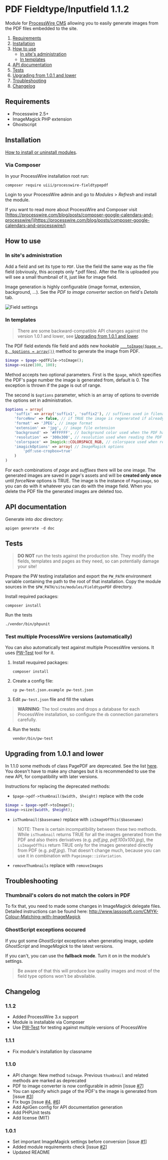 # PDF Fieldtype/Inputfield 1.1.2

Module for [ProcessWire CMS](https://processwire.com) allowing you to easily generate images from the PDF files embedded to the site.

1. [Requirements](#requirements)
2. [Installation](#installation)
3. [How to use](#how-to-use)
	- [In site's administration](#in-sites-administration)
	- [In templates](#in-templates)
4. [API documentation](#api-documentation)
5. [Tests](#tests)
6. [Upgrading from 1.0.1 and lower](#upgrading-from-101-and-lower)
7. [Troubleshooting](#troubleshooting)
8. [Changelog](#changelog)

## Requirements

- Processwire 2.5+
- ImageMagick PHP extension
- Ghostscript

## Installation

[How to install or uninstall modules](http://modules.processwire.com/install-uninstall/).

### Via Composer
In your ProcessWire installation root run:
```
composer require uiii/processwire-fieldtypepdf
```
Login to your ProcessWire admin and go to *Modules* > *Refresh* and install the module.

If you want to read more about ProcessWire and Composer visit [https://processwire.com/blog/posts/composer-google-calendars-and-processwire/](https://processwire.com/blog/posts/composer-google-calendars-and-processwire/)

## How to use

### In site's administration

Add a field and set its type to `PDF`.
Use the field the same way as the file field (obviously, this accepts only \*.pdf files).
After the file is uploaded you will see a small thumbnail of it, just like for image field.

Image generation is highly configurable (image format, extension, background, ...). See the *PDF to image converter* section on field's *Details* tab.

![Field settings](http://i.imgbox.com/xP1dt37q)

### In templates

> There are some backward-compatible API changes against the version 1.0.1 and lower, see [Upgrading from 1.0.1 and lower](#upgrading-from-101-and-lower).

The PDF field extends file field and adds new hookable [`___toImage($page = 0, $options = array())`](http://uiii.github.io/ProcessWire-FieldtypePDF/dev/class-FieldtypePDF.PagePDF.html#____toImage) method to generate the image from PDF.

```php
$image = $page->pdfFile->toImage();
$image->size(100, 100);
```
Method accepts two optional parameters. First is the `$page`, which specifies the PDF's page number the image is generated from, default is 0. The exception is thrown if the page is out of range.

The second is `$options` parameter, which is an array of options to override the options set in administration.
```php
$options = array(
	'suffix' => array('suffix1', 'suffix2'), // suffixes used in filename
	'forceNew' => false, // if TRUE the image is regenerated if already exists
	'format' => 'JPEG', // image format
	'extension' => 'jpg', // image file extension
	'background' => '#FFFFFF', // background color used when the PDF has transparent background
	'resolution' => '300x300', // resolution used when reading the PDF
	'colorspace' => Imagick::COLORSPACE_RGB, // colorspace used when reading the PDF
	'imagickOptions' => array( // ImageMagick options
		'pdf:use-cropbox=true'
	)
)
```

For each combinations of *page* and *suffixes* there will be one image. The generated images are saved in page's assets and will be **created only once** until *forceNew* options is TRUE. The image is the instance of `Pageimage`, so you can do with it whatever you can do with the image field. When you delete the PDF file the generated images are deleted too.

## API documentation

Generate into *doc* directory:
```
apigen generate -d doc
```

## Tests

> **DO NOT** run the tests against the production site. They modify the fields, templates and pages as they need, so can potentially damage your site!

Prepare the PW testing installation and export the `PW_PATH` environment variable containing the path to the root of that installation. Copy the module sources in the `$PW_PATH/site/modules/FieldtypePDF` directory.

Install required packages:
```
composer install
```

Run the tests
```
./vendor/bin/phpunit
```

### Test multiple ProcessWire versions (automatically)

You can also automatically test against multiple ProcessWire versions.
It uses [PW-Test](https://github.com/uiii/pw-test) tool for it.

1. Install reuquired packages:

	```
	composer install
	```

2. Create a config file:

	```
	cp pw-test.json.example pw-test.json
	```

3. Edit `pw-test.json` file and fill the values

> **WARNING**: The tool creates and drops a database
> for each ProcessWire installation, so configure
> the `db` connection parameters carefully.

4. Run the tests:

	```
	vendor/bin/pw-test
	```

## Upgrading from 1.0.1 and lower

In 1.1.0 some methods of class PagePDF are deprecated. See the list [here](http://uiii.github.io/ProcessWire-FieldtypePDF/dev/deprecated.html). You doesn't have to make any changes but it is recommended to use the new API, for compatibility with later versions.

Instructions for replacing the deprecated methods:

- `$page->pdf->thumbnail($width, $height)` replace with the code

```php
$image = $page->pdf->toImage();
$image->size($width, $height);
```

- `isThumbnail($basename)` replace with `isImageOfThis($basename)`

> NOTE: There is certain incompatibility between these two methods. While `isThumbnail` returns TRUE for all the images generated from the PDF and also theirs derivatives (e.g. *pdf.jpg*, *pdf.100x100.jpg*), the `isImageOfThis` return TRUE only for the images generated directly from PDF (e.g. *pdf.jpg*). That doesn't change much, because you can use it in combination with `Pageimage::isVariation`.

- `removeThumbnails` replace with `removeImages`

## Troubleshooting

### Thumbnail's colors do not match the colors in PDF

To fix that, you need to made some changes in ImageMagick delegate files. Detailed instructions can be found here: http://www.lassosoft.com/CMYK-Colour-Matching-with-ImageMagick

### GhostScript exceptions occured

If you got some *GhostScript* exceptions when generating image, update *GhostScript* and *ImageMagick* to the latest versions.

If you can't, you can use the **fallback mode**. Turn it on in the module's settings.
> Be aware of that this will produce low quality images and most of the field type options won't be abvailable.

## Changelog

### 1.1.2

- Added ProcessWire 3.x support
- Module is installable via Composer
- Use [PW-Test](https://github.com/uiii/pw-test) for testing against multiple versions of ProcessWire

### 1.1.1

- Fix module's installation by classname

### 1.1.0

- API change: New method `toImage`. Previous `thumbnail` and related methods are marked as deprecated
- PDF to image converter is now configurable in admin [issue [#7](https://github.com/uiii/ProcessWire-FieldtypePDF/issues/7)]
- You can specify which page of the PDF's the image is generated from [issue [#3](https://github.com/uiii/ProcessWire-FieldtypePDF/issues/3)]
- Fix bugs [issue [#4](https://github.com/uiii/ProcessWire-FieldtypePDF/issues/4), [#6](https://github.com/uiii/ProcessWire-FieldtypePDF/issues/6)]
- Add ApiGen config for API documentation generation
- Add PHPUnit tests
- Add license (MIT)

### 1.0.1

- Set important ImageMagick settings before conversion  [issue [#1](https://github.com/uiii/ProcessWire-FieldtypePDF/issues/1)]
- Added module requirements check [issue [#2](https://github.com/uiii/ProcessWire-FieldtypePDF/issues/2)]
- Updated README
